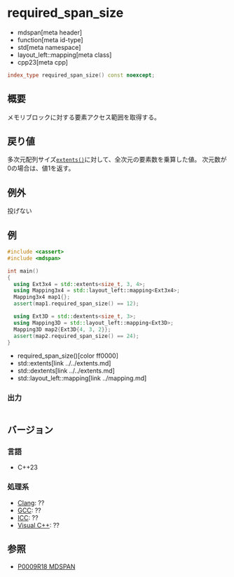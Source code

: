 # required_span_size
* mdspan[meta header]
* function[meta id-type]
* std[meta namespace]
* layout_left::mapping[meta class]
* cpp23[meta cpp]

```cpp
index_type required_span_size() const noexcept;
```

## 概要
メモリブロックに対する要素アクセス範囲を取得する。


## 戻り値
多次元配列サイズ[`extents()`](../mapping.md)に対して、全次元の要素数を乗算した値。
次元数が0の場合は、値1を返す。


## 例外
投げない


## 例
```cpp example
#include <cassert>
#include <mdspan>

int main()
{
  using Ext3x4 = std::extents<size_t, 3, 4>;
  using Mapping3x4 = std::layout_left::mapping<Ext3x4>;
  Mapping3x4 map1{};
  assert(map1.required_span_size() == 12);

  using Ext3D = std::dextents<size_t, 3>;
  using Mapping3D = std::layout_left::mapping<Ext3D>;
  Mapping3D map2{Ext3D{4, 3, 2}};
  assert(map2.required_span_size() == 24);
}
```
* required_span_size()[color ff0000]
* std::extents[link ../../extents.md]
* std::dextents[link ../../extents.md]
* std::layout_left::mapping[link ../mapping.md]

### 出力
```
```


## バージョン
### 言語
- C++23

### 処理系
- [Clang](/implementation.md#clang): ??
- [GCC](/implementation.md#gcc): ??
- [ICC](/implementation.md#icc): ??
- [Visual C++](/implementation.md#visual_cpp): ??


## 参照
- [P0009R18 MDSPAN](https://www.open-std.org/jtc1/sc22/wg21/docs/papers/2022/p0009r18.html)

